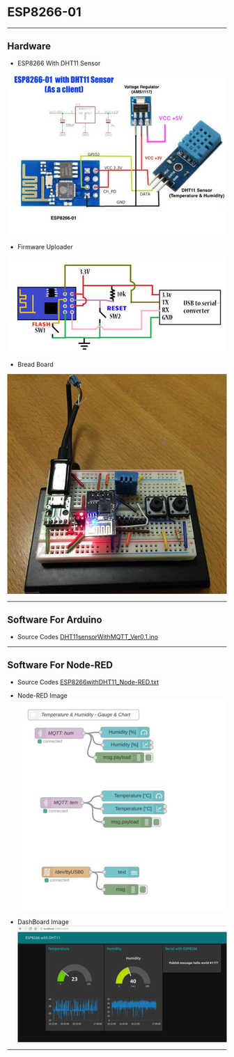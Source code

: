 # ESP8266-01

***

## Hardware 


* ESP8266 With DHT11 Sensor

![ESP8266_DHT11.jpg](https://github.com/leehaesung/NodeRED/blob/master/02_CodeFiles/10_ESP8266-01/01_Images/ESP8266_DHT11.jpg)

* Firmware Uploader

![ESP8266_DHT11_Basic.jpg](https://github.com/leehaesung/NodeRED/blob/master/02_CodeFiles/10_ESP8266-01/01_Images/ESP8266_DHT11_Basic.jpg)

* Bread Board

![ESP8266_DHT11_BreadBoard.jpg](https://github.com/leehaesung/NodeRED/blob/master/02_CodeFiles/10_ESP8266-01/01_Images/ESP8266_DHT11_BreadBoard.jpg)


***

## Software For Arduino

* Source Codes
[DHT11sensorWithMQTT_Ver0.1.ino](https://github.com/leehaesung/NodeRED/blob/master/02_CodeFiles/10_ESP8266-01/02_Codes/DHT11sensorWithMQTT_Ver0.1.ino)


***

## Software For Node-RED

* Source Codes
[ESP8266withDHT11_Node-RED.txt](https://github.com/leehaesung/NodeRED/blob/master/02_CodeFiles/10_ESP8266-01/02_Codes/ESP8266withDHT11_Node-RED.txt)

* Node-RED Image
![ESP8266_DHT11_NodeRED.png](https://github.com/leehaesung/NodeRED/blob/master/02_CodeFiles/10_ESP8266-01/01_Images/ESP8266_DHT11_NodeRED.png)

* DashBoard Image
![ESP8266withDHT11_DashBoard_Node-RED.png](https://github.com/leehaesung/NodeRED/blob/master/02_CodeFiles/10_ESP8266-01/01_Images/ESP8266withDHT11_DashBoard_Node-RED.png)


***
